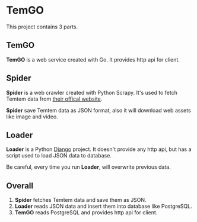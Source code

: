 # TemGO


This project contains 3 parts.

## TemGO

**TemGO** is a web service created with Go. It provides http api for client.

## Spider

**Spider** is a web crawler created with Python Scrapy. It's used to fetch Temtem data from [their offical website](https://temtem.wiki.gg).

**Spider** save Temtem data as JSON format, also it will download web assets like image and video.

## Loader

**Loader** is a Python [Django](https://www.djangoproject.com/) project. It doesn't provide any http api, but has a script used to load JSON data to database.

Be careful, every time you run **Loader**, will overwrite previous data.


## Overall

1. **Spider** fetches Temtem data and save them as JSON.
2. **Loader** reads JSON data and insert them into database like PostgreSQL.
3. **TemGO** reads PostgreSQL and provides http api for client.
